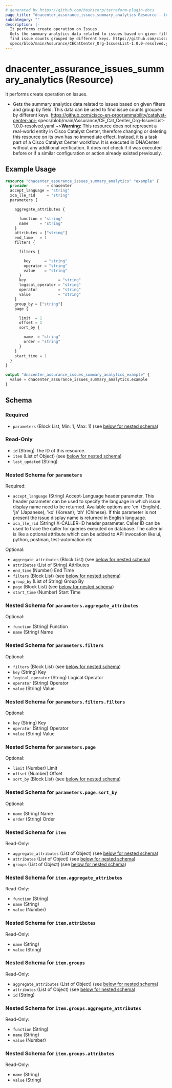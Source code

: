 ```yaml
---
# generated by https://github.com/hashicorp/terraform-plugin-docs
page_title: "dnacenter_assurance_issues_summary_analytics Resource - terraform-provider-dnacenter"
subcategory: ""
description: |-
  It performs create operation on Issues.
  Gets the summary analytics data related to issues based on given filters and group by field. This data can be used to
  find issue counts grouped by different keys. https://github.com/cisco-en-programmability/catalyst-center-api-
  specs/blob/main/Assurance/CECatCenter_Org-IssuesList-1.0.0-resolved.yaml
---
```


# dnacenter_assurance_issues_summary_analytics (Resource)

It performs create operation on Issues.

- Gets the summary analytics data related to issues based on given filters and group by field. This data can be used to
find issue counts grouped by different keys. https://github.com/cisco-en-programmability/catalyst-center-api-
specs/blob/main/Assurance/CE_Cat_Center_Org-IssuesList-1.0.0-resolved.yaml
~>**Warning:**
This resource does not represent a real-world entity in Cisco Catalyst Center, therefore changing or deleting this resource on its own has no immediate effect.
Instead, it is a task part of a Cisco Catalyst Center workflow. It is executed in DNACenter without any additional verification. It does not check if it was executed before or if a similar configuration or action already existed previously.

## Example Usage

```terraform
resource "dnacenter_assurance_issues_summary_analytics" "example" {
  provider        = dnacenter
  accept_language = "string"
  xca_lle_rid     = "string"
  parameters {

    aggregate_attributes {

      function = "string"
      name     = "string"
    }
    attributes = ["string"]
    end_time   = 1
    filters {

      filters {

        key      = "string"
        operator = "string"
        value    = "string"
      }
      key              = "string"
      logical_operator = "string"
      operator         = "string"
      value            = "string"
    }
    group_by = ["string"]
    page {

      limit  = 1
      offset = 1
      sort_by {

        name  = "string"
        order = "string"
      }
    }
    start_time = 1
  }
}

output "dnacenter_assurance_issues_summary_analytics_example" {
  value = dnacenter_assurance_issues_summary_analytics.example
}
```

<!-- schema generated by tfplugindocs -->
## Schema

### Required

- `parameters` (Block List, Min: 1, Max: 1) (see [below for nested schema](#nestedblock--parameters))

### Read-Only

- `id` (String) The ID of this resource.
- `item` (List of Object) (see [below for nested schema](#nestedatt--item))
- `last_updated` (String)

<a id="nestedblock--parameters"></a>
### Nested Schema for `parameters`

Required:

- `accept_language` (String) Accept-Language header parameter. This header parameter can be used to specify the language in which issue display name need to be returned. Available options are 'en' (English), 'ja' (Japanese), 'ko' (Korean), 'zh' (Chinese). If this parameter is not present the issue display name is returned in English language.
- `xca_lle_rid` (String) X-CALLER-ID header parameter. Caller ID can be used to trace the caller for queries executed on database. The caller id is like a optional attribute which can be added to API invocation like ui, python, postman, test-automation etc

Optional:

- `aggregate_attributes` (Block List) (see [below for nested schema](#nestedblock--parameters--aggregate_attributes))
- `attributes` (List of String) Attributes
- `end_time` (Number) End Time
- `filters` (Block List) (see [below for nested schema](#nestedblock--parameters--filters))
- `group_by` (List of String) Group By
- `page` (Block List) (see [below for nested schema](#nestedblock--parameters--page))
- `start_time` (Number) Start Time

<a id="nestedblock--parameters--aggregate_attributes"></a>
### Nested Schema for `parameters.aggregate_attributes`

Optional:

- `function` (String) Function
- `name` (String) Name


<a id="nestedblock--parameters--filters"></a>
### Nested Schema for `parameters.filters`

Optional:

- `filters` (Block List) (see [below for nested schema](#nestedblock--parameters--filters--filters))
- `key` (String) Key
- `logical_operator` (String) Logical Operator
- `operator` (String) Operator
- `value` (String) Value

<a id="nestedblock--parameters--filters--filters"></a>
### Nested Schema for `parameters.filters.filters`

Optional:

- `key` (String) Key
- `operator` (String) Operator
- `value` (String) Value



<a id="nestedblock--parameters--page"></a>
### Nested Schema for `parameters.page`

Optional:

- `limit` (Number) Limit
- `offset` (Number) Offset
- `sort_by` (Block List) (see [below for nested schema](#nestedblock--parameters--page--sort_by))

<a id="nestedblock--parameters--page--sort_by"></a>
### Nested Schema for `parameters.page.sort_by`

Optional:

- `name` (String) Name
- `order` (String) Order




<a id="nestedatt--item"></a>
### Nested Schema for `item`

Read-Only:

- `aggregate_attributes` (List of Object) (see [below for nested schema](#nestedobjatt--item--aggregate_attributes))
- `attributes` (List of Object) (see [below for nested schema](#nestedobjatt--item--attributes))
- `groups` (List of Object) (see [below for nested schema](#nestedobjatt--item--groups))

<a id="nestedobjatt--item--aggregate_attributes"></a>
### Nested Schema for `item.aggregate_attributes`

Read-Only:

- `function` (String)
- `name` (String)
- `value` (Number)


<a id="nestedobjatt--item--attributes"></a>
### Nested Schema for `item.attributes`

Read-Only:

- `name` (String)
- `value` (String)


<a id="nestedobjatt--item--groups"></a>
### Nested Schema for `item.groups`

Read-Only:

- `aggregate_attributes` (List of Object) (see [below for nested schema](#nestedobjatt--item--groups--aggregate_attributes))
- `attributes` (List of Object) (see [below for nested schema](#nestedobjatt--item--groups--attributes))
- `id` (String)

<a id="nestedobjatt--item--groups--aggregate_attributes"></a>
### Nested Schema for `item.groups.aggregate_attributes`

Read-Only:

- `function` (String)
- `name` (String)
- `value` (Number)


<a id="nestedobjatt--item--groups--attributes"></a>
### Nested Schema for `item.groups.attributes`

Read-Only:

- `name` (String)
- `value` (String)
